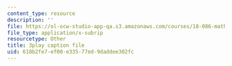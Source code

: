 ```yaml
---
content_type: resource
description: ''
file: https://ol-ocw-studio-app-qa.s3.amazonaws.com/courses/18-086-mathematical-methods-for-engineers-ii-spring-2006/618b2fe7ef00e33577ed9daddee302fc_LtNVodIs1dI.srt
file_type: application/x-subrip
resourcetype: Other
title: 3play caption file
uid: 618b2fe7-ef00-e335-77ed-9daddee302fc
---
```


